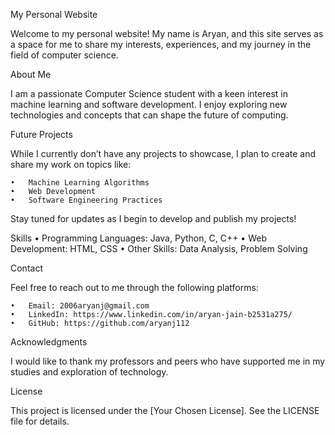 My Personal Website

Welcome to my personal website! My name is Aryan, and this site serves as a space for me to share my interests, experiences, and my journey in the field of computer science.

About Me

I am a passionate Computer Science student with a keen interest in machine learning and software development. I enjoy exploring new technologies and concepts that can shape the future of computing.

Future Projects

While I currently don’t have any projects to showcase, I plan to create and share my work on topics like:

	•	Machine Learning Algorithms
	•	Web Development
	•	Software Engineering Practices

Stay tuned for updates as I begin to develop and publish my projects!

Skills
	•	Programming Languages: Java, Python, C, C++
	•	Web Development: HTML, CSS
	•	Other Skills: Data Analysis, Problem Solving

Contact

Feel free to reach out to me through the following platforms:

	•	Email: 2006aryanj@gmail.com
	•	LinkedIn: https://www.linkedin.com/in/aryan-jain-b2531a275/
	•	GitHub: https://github.com/aryanj112

Acknowledgments

I would like to thank my professors and peers who have supported me in my studies and exploration of technology.

License

This project is licensed under the [Your Chosen License]. See the LICENSE file for details.
